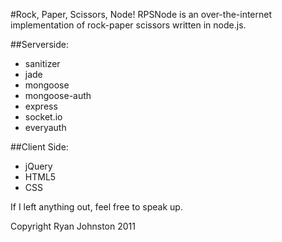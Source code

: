#Rock, Paper, Scissors, Node!
RPSNode is an over-the-internet implementation of rock-paper scissors written in node.js.

##Serverside:
* sanitizer
* jade
* mongoose
* mongoose-auth
* express
* socket.io
* everyauth

##Client Side:
* jQuery
* HTML5
* CSS

If I left anything out, feel free to speak up.

Copyright Ryan Johnston 2011